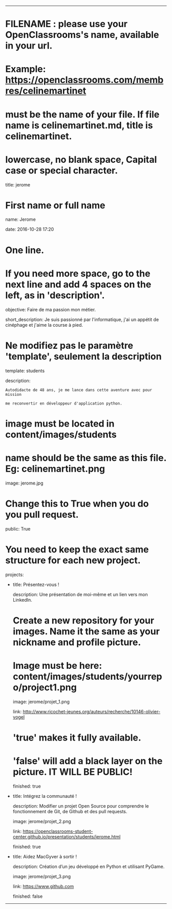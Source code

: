 ---


# FILENAME : please use your OpenClassrooms's name, available in your url.

# Example: https://openclassrooms.com/membres/celinemartinet

# must be the name of your file. If file name is celinemartinet.md, title is celinemartinet.

# lowercase, no blank space, Capital case or special character.

title: jerome


# First name or full name

name: Jerome

date: 2016-10-28 17:20


# One line.

# If you need more space, go to the next line and add 4 spaces on the left, as in 'description'.

objective: Faire de ma passion mon métier.

short_description: Je suis passionné par l'informatique, j'ai un appétit de cinéphage et j'aime la course à pied. 


# Ne modifiez pas le paramètre 'template', seulement la description

template: students

description:

    Autodidacte de 48 ans, je me lance dans cette aventure avec pour mission  

    me reconvertir en développeur d'application python.


# image must be located in content/images/students

# name should be the same as this file. Eg: celinemartinet.png

image: jerome.jpg


# Change this to True when you do you pull request.

public: True


# You need to keep the exact same structure for each new project.

projects:

  - title: Présentez-vous !

    description: Une présentation de moi-même et un lien vers mon LinkedIn.

    # Create a new repository for your images. Name it the same as your nickname and profile picture.

    # Image must be here: content/images/students/yourrepo/project1.png

    image: jerome/projet_1.png

    link: http://www.ricochet-jeunes.org/auteurs/recherche/10146-olivier-vogel

    # 'true' makes it fully available.

    # 'false' will add a black layer on the picture. IT WILL BE PUBLIC!

    finished: true

  - title: Intégrez la communauté !

    description: Modifier un projet Open Source pour comprendre le fonctionnement de Git, de Github et des pull requests. 

    image: jerome/projet_2.png

    link: https://openclassrooms-student-center.github.io/presentation/students/jerome.html

    finished: true

  - title: Aidez MacGyver à sortir !

    description: Création d’un jeu développé en Python et utilisant PyGame.

    image: jerome/projet_3.png

    link: https://www.github.com

    finished: false

---